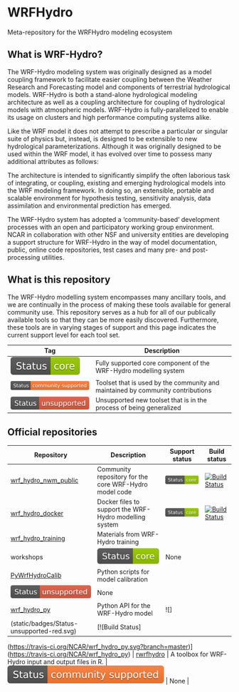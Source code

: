 # WRFHydro
Meta-repository for the WRFHydro modeling ecosystem

## What is WRF-Hydro?
The WRF-Hydro modeling system was originally designed as a model coupling framework to facilitate easier coupling between the Weather Research and Forecasting model and components of terrestrial hydrological models.  WRF-Hydro is both a stand-alone hydrological modeling architecture as well as a coupling architecture for coupling of hydrological models with atmospheric models.  WRF-Hydro is fully-parallelized to enable its usage on clusters and high performance computing systems alike.

Like the WRF model it does not attempt to prescribe a particular or singular suite of physics but, instead, is designed to be extensible to new hydrological parameterizations.  Although it was originally designed to be used within the WRF model, it has evolved over time to possess many additional attributes as follows:

The architecture is intended to significantly simplify the often laborious task of integrating, or coupling, existing and emerging hydrological models into the WRF modeling framework.  In doing so, an extensible, portable and scalable environment for hypothesis testing, sensitivity analysis, data assimilation and environmental prediction has emerged. 

The WRF-Hydro system has adopted a ‘community-based’ development processes with an open and participatory working group environment.  NCAR in collaboration with other NSF and university entities are developing a support structure for WRF-Hydro in the way of model documentation, public, online code repositories, test cases and many pre- and post-processing utilities.

## What is this repository
The WRF-Hydro modelling system encompasses many ancillary tools, and we are continually in the
process of making these tools available for general community use. This repository serves as a hub
for all of our publically available tools so that they can be more easily discovered. Furthermore,
these tools are in varying stages of support and this page indicates the current support level for
each tool set.

|Tag|Description|
|------|------|
| ![](static/badges/Status-Core-green.svg) | Fully supported core component of the WRF-Hydro modelling system |
![](static/badges/Status-community_supported-orange.svg) | Toolset that is used by the community and maintained by community contributions | 
![](static/badges/Status-unsupported-red.svg) | Unsupported new toolset that is in the process of being generalized |



## Official repositories
|Repository|Description|Support status|Build status|
|------|------|-----------|---------|
[wrf_hydro_nwm_public](https://github.com/NCAR/wrf_hydro_nwm_public) | Community repository for the core WRF-Hydro model code | ![](static/badges/Status-Core-green.svg) | [![Build Status](https://travis-ci.org/NCAR/wrf_hydro_nwm_public.svg?branch=master)](https://travis-ci.org/NCAR/wrf_hydro_nwm_public) |
[wrf_hydro_docker](https://github.com/NCAR/wrf_hydro_docker) | Docker files to support the WRF-Hydro modelling system | ![](static/badges/Status-Core-green.svg) | [![Build Status](https://travis-ci.org/NCAR/wrf_hydro_docker.svg?branch=master)](https://travis-ci.org/NCAR/wrf_hydro_docker) | 
[wrf_hydro_training](https://github.com/NCAR/wrf_hydro_training) | Materials from WRF-Hydro training
workshops | ![](static/badges/Status-Core-green.svg) | None | 
[PyWrfHydroCalib](https://github.com/NCAR/PyWrfHydroCalib) | Python scripts for model calibration |
![](static/badges/Status-unsupported-red.svg) | None |
[wrf_hydro_py](https://github.com/NCAR/wrf_hydro_py) | Python API for the WRF-Hydro model | ![]
(static/badges/Status-unsupported-red.svg) | [![Build Status]
(https://travis-ci.org/NCAR/wrf_hydro_py.svg?branch=master)]
(https://travis-ci.org/NCAR/wrf_hydro_py) | 
[rwrfhydro](https://github.com/NCAR/rwrfhydro) | A toolbox for WRF-Hydro input and output files in
R. | ![](static/badges/Status-community_supported-orange.svg) | None |


